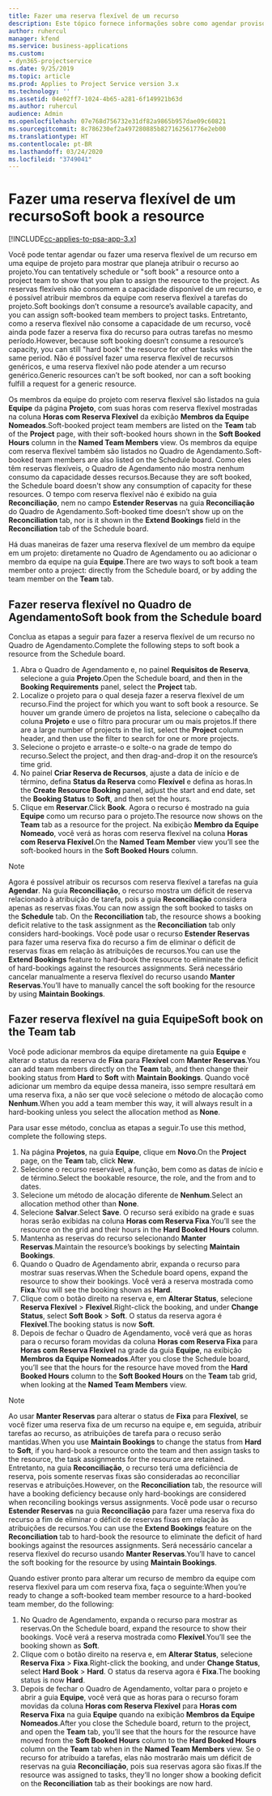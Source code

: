 ```yaml
---
title: Fazer uma reserva flexível de um recurso
description: Este tópico fornece informações sobre como agendar provisoriamente ou reservar de maneira flexível membros da equipe do projeto.
author: ruhercul
manager: kfend
ms.service: business-applications
ms.custom:
- dyn365-projectservice
ms.date: 9/25/2019
ms.topic: article
ms.prod: Applies to Project Service version 3.x
ms.technology: ''
ms.assetid: 04e02ff7-1024-4b65-a281-6f149921b63d
ms.author: ruhercul
audience: Admin
ms.openlocfilehash: 07e768d756732e31df82a9865b957dae09c60821
ms.sourcegitcommit: 8c786230ef2a497280885b827162561776e2eb00
ms.translationtype: HT
ms.contentlocale: pt-BR
ms.lasthandoff: 03/24/2020
ms.locfileid: "3749041"
---
```

# <a name="soft-book-a-resource"></a><span data-ttu-id="548f4-103">Fazer uma reserva flexível de um recurso</span><span class="sxs-lookup"><span data-stu-id="548f4-103">Soft book a resource</span></span>

[!INCLUDE[cc-applies-to-psa-app-3.x](../includes/cc-applies-to-psa-app-3x.md)]

<span data-ttu-id="548f4-104">Você pode tentar agendar ou fazer uma reserva flexível de um recurso em uma equipe de projeto para mostrar que planeja atribuir o recurso ao projeto.</span><span class="sxs-lookup"><span data-stu-id="548f4-104">You can tentatively schedule or "soft book" a resource onto a project team to show that you plan to assign the resource to the project.</span></span> <span data-ttu-id="548f4-105">As reservas flexíveis não consomem a capacidade disponível de um recurso, e é possível atribuir membros da equipe com reserva flexível a tarefas do projeto.</span><span class="sxs-lookup"><span data-stu-id="548f4-105">Soft bookings don’t consume a resource’s available capacity, and you can assign soft-booked team members to project tasks.</span></span> <span data-ttu-id="548f4-106">Entretanto, como a reserva flexível não consome a capacidade de um recurso, você ainda pode fazer a reserva fixa do recurso para outras tarefas no mesmo período.</span><span class="sxs-lookup"><span data-stu-id="548f4-106">However, because soft booking doesn’t consume a resource’s capacity, you can still "hard book" the resource for other tasks within the same period.</span></span> <span data-ttu-id="548f4-107">Não é possível fazer uma reserva flexível de recursos genéricos, e uma reserva flexível não pode atender a um recurso genérico.</span><span class="sxs-lookup"><span data-stu-id="548f4-107">Generic resources can’t be soft booked, nor can a soft booking fulfill a request for a generic resource.</span></span>

<span data-ttu-id="548f4-108">Os membros da equipe do projeto com reserva flexível são listados na guia **Equipe** da página **Projeto**, com suas horas com reserva flexível mostradas na coluna **Horas com Reserva Flexível** da exibição **Membros da Equipe Nomeados**.</span><span class="sxs-lookup"><span data-stu-id="548f4-108">Soft-booked project team members are listed on the **Team** tab of the **Project** page, with their soft-booked hours shown in the **Soft Booked Hours** column in the **Named Team Members** view.</span></span> <span data-ttu-id="548f4-109">Os membros da equipe com reserva flexível também são listados no Quadro de Agendamento.</span><span class="sxs-lookup"><span data-stu-id="548f4-109">Soft-booked team members are also listed on the Schedule board.</span></span> <span data-ttu-id="548f4-110">Como eles têm reservas flexíveis, o Quadro de Agendamento não mostra nenhum consumo da capacidade desses recursos.</span><span class="sxs-lookup"><span data-stu-id="548f4-110">Because they are soft booked, the Schedule board doesn't show any consumption of capacity for these resources.</span></span> <span data-ttu-id="548f4-111">O tempo com reserva flexível não é exibido na guia **Reconciliação**, nem no campo **Estender Reservas** na guia **Reconciliação** do Quadro de Agendamento.</span><span class="sxs-lookup"><span data-stu-id="548f4-111">Soft-booked time doesn’t show up on the **Reconciliation** tab, nor is it shown in the **Extend Bookings** field in the **Reconciliation** tab of the Schedule board.</span></span> 

<span data-ttu-id="548f4-112">Há duas maneiras de fazer uma reserva flexível de um membro da equipe em um projeto: diretamente no Quadro de Agendamento ou ao adicionar o membro da equipe na guia **Equipe**.</span><span class="sxs-lookup"><span data-stu-id="548f4-112">There are two ways to soft book a team member onto a project: directly from the Schedule board, or by adding the team member on the **Team** tab.</span></span> 

## <a name="soft-book-from-the-schedule-board"></a><span data-ttu-id="548f4-113">Fazer reserva flexível no Quadro de Agendamento</span><span class="sxs-lookup"><span data-stu-id="548f4-113">Soft book from the Schedule board</span></span>
<span data-ttu-id="548f4-114">Conclua as etapas a seguir para fazer a reserva flexível de um recurso no Quadro de Agendamento.</span><span class="sxs-lookup"><span data-stu-id="548f4-114">Complete the following steps to soft book a resource from the Schedule board.</span></span> 

1. <span data-ttu-id="548f4-115">Abra o Quadro de Agendamento e, no painel **Requisitos de Reserva**, selecione a guia **Projeto**.</span><span class="sxs-lookup"><span data-stu-id="548f4-115">Open the Schedule board, and then in the **Booking Requirements** panel, select the **Project** tab.</span></span>
2. <span data-ttu-id="548f4-116">Localize o projeto para o qual deseja fazer a reserva flexível de um recurso.</span><span class="sxs-lookup"><span data-stu-id="548f4-116">Find the project for which you want to soft book a resource.</span></span> <span data-ttu-id="548f4-117">Se houver um grande úmero de projetos na lista, selecione o cabeçalho da coluna **Projeto** e use o filtro para procurar um ou mais projetos.</span><span class="sxs-lookup"><span data-stu-id="548f4-117">If there are a large number of projects in the list, select the **Project** column header, and then use the filter to search for one or more projects.</span></span>
3. <span data-ttu-id="548f4-118">Selecione o projeto e arraste-o e solte-o na grade de tempo do recurso.</span><span class="sxs-lookup"><span data-stu-id="548f4-118">Select the project, and then drag-and-drop it on the resource’s time grid.</span></span>
5. <span data-ttu-id="548f4-119">No painel **Criar Reserva de Recursos**, ajuste a data de início e de término, defina **Status da Reserva** como **Flexível** e defina as horas.</span><span class="sxs-lookup"><span data-stu-id="548f4-119">In the **Create Resource Booking** panel, adjust the start and end date, set the **Booking Status** to **Soft**, and then set the hours.</span></span> 
6. <span data-ttu-id="548f4-120">Clique em **Reservar**.</span><span class="sxs-lookup"><span data-stu-id="548f4-120">Click **Book**.</span></span> <span data-ttu-id="548f4-121">Agora o recurso é mostrado na guia **Equipe** como um recurso para o projeto.</span><span class="sxs-lookup"><span data-stu-id="548f4-121">The resource now shows on the **Team** tab as a resource for the project.</span></span> <span data-ttu-id="548f4-122">Na exibição **Membro da Equipe Nomeado**, você verá as horas com reserva flexível na coluna **Horas com Reserva Flexível**.</span><span class="sxs-lookup"><span data-stu-id="548f4-122">On the **Named Team Member** view you’ll see the soft-booked hours in the **Soft Booked Hours** column.</span></span>

> [!NOTE]
> <span data-ttu-id="548f4-123">Agora é possível atribuir os recursos com reserva flexível a tarefas na guia **Agendar**. Na guia **Reconciliação**, o recurso mostra um déficit de reserva relacionado à atribuição de tarefa, pois a guia **Reconciliação** considera apenas as reservas fixas.</span><span class="sxs-lookup"><span data-stu-id="548f4-123">You can now assign the soft booked to tasks on the **Schedule** tab. On the **Reconciliation** tab, the resource shows a booking deficit relative to the task assignment as the **Reconciliation** tab only considers hard-bookings.</span></span> <span data-ttu-id="548f4-124">Você pode usar o recurso **Estender Reservas** para fazer uma reserva fixa do recurso a fim de eliminar o déficit de reservas fixas em relação às atribuições de recursos.</span><span class="sxs-lookup"><span data-stu-id="548f4-124">You can use the **Extend Bookings** feature to hard-book the resource to eliminate the deficit of hard-bookings against the resources assignments.</span></span> <span data-ttu-id="548f4-125">Será necessário cancelar manualmente a reserva flexível do recurso usando **Manter Reservas**.</span><span class="sxs-lookup"><span data-stu-id="548f4-125">You’ll have to manually cancel the soft booking for the resource by using **Maintain Bookings**.</span></span>

## <a name="soft-book-on-the-team-tab"></a><span data-ttu-id="548f4-126">Fazer reserva flexível na guia Equipe</span><span class="sxs-lookup"><span data-stu-id="548f4-126">Soft book on the Team tab</span></span>

<span data-ttu-id="548f4-127">Você pode adicionar membros da equipe diretamente na guia **Equipe** e alterar o status da reserva de **Fixa** para **Flexível** com **Manter Reservas**.</span><span class="sxs-lookup"><span data-stu-id="548f4-127">You can add team members directly on the **Team** tab, and then change their booking status from **Hard** to **Soft** with **Maintain Bookings**.</span></span> <span data-ttu-id="548f4-128">Quando você adicionar um membro da equipe dessa maneira, isso sempre resultará em uma reserva fixa, a não ser que você selecione o método de alocação como **Nenhum**.</span><span class="sxs-lookup"><span data-stu-id="548f4-128">When you add a team member this way, it will always result in a hard-booking unless you select the allocation method as **None**.</span></span>

<span data-ttu-id="548f4-129">Para usar esse método, conclua as etapas a seguir.</span><span class="sxs-lookup"><span data-stu-id="548f4-129">To use this method, complete the following steps.</span></span>

1. <span data-ttu-id="548f4-130">Na página **Projetos**, na guia **Equipe**, clique em **Novo**.</span><span class="sxs-lookup"><span data-stu-id="548f4-130">On the **Project** page, on the **Team** tab, click **New**.</span></span>
2. <span data-ttu-id="548f4-131">Selecione o recurso reservável, a função, bem como as datas de início e de término.</span><span class="sxs-lookup"><span data-stu-id="548f4-131">Select the bookable resource, the role, and the from and to dates.</span></span>
3. <span data-ttu-id="548f4-132">Selecione um método de alocação diferente de **Nenhum**.</span><span class="sxs-lookup"><span data-stu-id="548f4-132">Select an allocation method other than **None**.</span></span>
4. <span data-ttu-id="548f4-133">Selecione **Salvar**.</span><span class="sxs-lookup"><span data-stu-id="548f4-133">Select **Save**.</span></span> <span data-ttu-id="548f4-134">O recurso será exibido na grade e suas horas serão exibidas na coluna **Horas com Reserva Fixa**.</span><span class="sxs-lookup"><span data-stu-id="548f4-134">You’ll see the resource on the grid and their hours in the **Hard Booked Hours** column.</span></span>
5. <span data-ttu-id="548f4-135">Mantenha as reservas do recurso selecionando **Manter Reservas**.</span><span class="sxs-lookup"><span data-stu-id="548f4-135">Maintain the resource’s bookings by selecting **Maintain Bookings**.</span></span>
6. <span data-ttu-id="548f4-136">Quando o Quadro de Agendamento abrir, expanda o recurso para mostrar suas reservas.</span><span class="sxs-lookup"><span data-stu-id="548f4-136">When the Schedule board opens, expand the resource to show their bookings.</span></span> <span data-ttu-id="548f4-137">Você verá a reserva mostrada como **Fixa**.</span><span class="sxs-lookup"><span data-stu-id="548f4-137">You will see the booking shown as **Hard**.</span></span>
7. <span data-ttu-id="548f4-138">Clique com o botão direito na reserva e, em **Alterar Status**, selecione **Reserva Flexível** \> **Flexível**.</span><span class="sxs-lookup"><span data-stu-id="548f4-138">Right-click the booking, and under **Change Status**, select **Soft Book** \> **Soft**.</span></span> <span data-ttu-id="548f4-139">O status da reserva agora é **Flexível**.</span><span class="sxs-lookup"><span data-stu-id="548f4-139">The booking status is now **Soft**.</span></span>
8. <span data-ttu-id="548f4-140">Depois de fechar o Quadro de Agendamento, você verá que as horas para o recurso foram movidas da coluna **Horas com Reserva Fixa** para **Horas com Reserva Flexível** na grade da guia **Equipe**, na exibição **Membros da Equipe Nomeados**.</span><span class="sxs-lookup"><span data-stu-id="548f4-140">After you close the Schedule board, you’ll see that the hours for the resource have moved from the **Hard Booked Hours** column to the **Soft Booked Hours** on the **Team** tab grid, when looking at the **Named Team Members** view.</span></span>

> [!NOTE]
> <span data-ttu-id="548f4-141">Ao usar **Manter Reservas** para alterar o status de **Fixa** para **Flexível**, se você fizer uma reserva fixa de um recurso na equipe e, em seguida, atribuir tarefas ao recurso, as atribuições de tarefa para o recuso serão mantidas.</span><span class="sxs-lookup"><span data-stu-id="548f4-141">When you use **Maintain Bookings** to change the status from **Hard** to **Soft**, if you hard-book a resource onto the team and then assign tasks to the resource, the task assignments for the resource are retained.</span></span> <span data-ttu-id="548f4-142">Entretanto, na guia **Reconciliação**, o recurso terá uma deficiência de reserva, pois somente reservas fixas são consideradas ao reconciliar reservas e atribuições.</span><span class="sxs-lookup"><span data-stu-id="548f4-142">However, on the **Reconciliation** tab, the resource will have a booking deficiency because only hard-bookings are considered when reconciling bookings versus assignments.</span></span> <span data-ttu-id="548f4-143">Você pode usar o recurso **Estender Reservas** na guia **Reconciliação** para fazer uma reserva fixa do recurso a fim de eliminar o déficit de reservas fixas em relação às atribuições de recursos.</span><span class="sxs-lookup"><span data-stu-id="548f4-143">You can use the **Extend Bookings** feature on the **Reconciliation** tab to hard-book the resource to eliminate the deficit of hard bookings against the resources assignments.</span></span> <span data-ttu-id="548f4-144">Será necessário cancelar a reserva flexível do recurso usando **Manter Reservas**.</span><span class="sxs-lookup"><span data-stu-id="548f4-144">You’ll have to cancel the soft booking for the resource by using **Maintain Bookings**.</span></span>

<span data-ttu-id="548f4-145">Quando estiver pronto para alterar um recurso de membro da equipe com reserva flexível para um com reserva fixa, faça o seguinte:</span><span class="sxs-lookup"><span data-stu-id="548f4-145">When you’re ready to change a soft-booked team member resource to a hard-booked team member, do the following:</span></span>

1. <span data-ttu-id="548f4-146">No Quadro de Agendamento, expanda o recurso para mostrar as reservas.</span><span class="sxs-lookup"><span data-stu-id="548f4-146">On the Schedule board, expand the resource to show their bookings.</span></span> <span data-ttu-id="548f4-147">Você verá a reserva mostrada como **Flexível**.</span><span class="sxs-lookup"><span data-stu-id="548f4-147">You’ll see the booking shown as **Soft**.</span></span>
2. <span data-ttu-id="548f4-148">Clique com o botão direito na reserva e, em **Alterar Status**, selecione **Reserva Fixa** \> **Fixa**.</span><span class="sxs-lookup"><span data-stu-id="548f4-148">Right-click the booking, and under **Change Status**, select **Hard Book** \> **Hard**.</span></span> <span data-ttu-id="548f4-149">O status da reserva agora é **Fixa**.</span><span class="sxs-lookup"><span data-stu-id="548f4-149">The booking status is now **Hard**.</span></span>
3. <span data-ttu-id="548f4-150">Depois de fechar o Quadro de Agendamento, voltar para o projeto e abrir a guia **Equipe**, você verá que as horas para o recurso foram movidas da coluna **Horas com Reserva Flexível** para **Horas com Reserva Fixa** na guia **Equipe** quando na exibição **Membros da Equipe Nomeados**.</span><span class="sxs-lookup"><span data-stu-id="548f4-150">After you close the Schedule board, return to the project, and open the **Team** tab, you’ll see that the hours for the resource have moved from the **Soft Booked Hours** column to the **Hard Booked Hours** column on the **Team** tab when in the **Named Team Members** view.</span></span> <span data-ttu-id="548f4-151">Se o recurso for atribuído a tarefas, elas não mostrarão mais um déficit de reservas na guia **Reconciliação**, pois sua reservas agora são fixas.</span><span class="sxs-lookup"><span data-stu-id="548f4-151">If the resource was assigned to tasks, they’ll no longer show a booking deficit on the **Reconciliation** tab as their bookings are now hard.</span></span>

